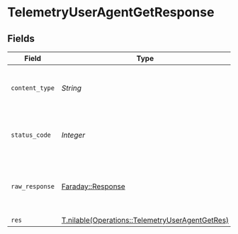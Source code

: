 # TelemetryUserAgentGetResponse


## Fields

| Field                                                                                                  | Type                                                                                                   | Required                                                                                               | Description                                                                                            |
| ------------------------------------------------------------------------------------------------------ | ------------------------------------------------------------------------------------------------------ | ------------------------------------------------------------------------------------------------------ | ------------------------------------------------------------------------------------------------------ |
| `content_type`                                                                                         | *String*                                                                                               | :heavy_check_mark:                                                                                     | HTTP response content type for this operation                                                          |
| `status_code`                                                                                          | *Integer*                                                                                              | :heavy_check_mark:                                                                                     | HTTP response status code for this operation                                                           |
| `raw_response`                                                                                         | [Faraday::Response](https://www.rubydoc.info/gems/faraday/Faraday/Response)                            | :heavy_minus_sign:                                                                                     | Raw HTTP response; suitable for custom response parsing                                                |
| `res`                                                                                                  | [T.nilable(Operations::TelemetryUserAgentGetRes)](../../models/operations/telemetryuseragentgetres.md) | :heavy_minus_sign:                                                                                     | OK                                                                                                     |